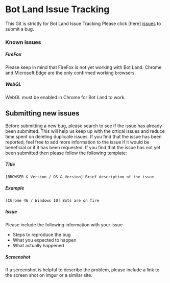 # Bot Land Issue Tracking
This Git is strictly for Bot Land Issue Tracking
Please click [here] [issues] to submit a bug.

### Known Issues

##### FireFox
Please keep in mind that FireFox is not yet working with Bot Land. Chrome and Microsoft Edge are the only confirmed working browsers.

##### WebGL
WebGL must be enabled in Chrome for Bot Land to work.

## Submitting new issues

Before submitting a new bug, please search to see if the issue has already been submitted. This will help us keep up with the crtical issues and reduce time spent on deleting duplicate issues. If you find that the issue has been reported, feel free to add more information to the issue if it would be beneficial or if it has been requested. If you find that the issue has not yet been submitted then please follow the following template:

##### Title
```
[BROWSER & Version / OS & Version] Brief description of the issue.
```

##### Example
```
[Chrome 46 / Windows 10] Bots are on fire
```

##### Issue
Please include the following information with your issue
  - Steps to reproduce the bug
  - What you expected to happen
  - What actually happened

##### Screenshot
If a screenshot is helpful to describe the problem, please include a link to the screen shot on imgur or a similar site.

   [issues]: <https://github.com/voiddreamer/BotLandTracking/issues>

